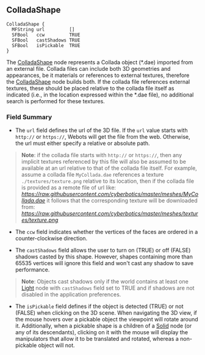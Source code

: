 
## ColladaShape

```
ColladaShape {
  MFString url         []
  SFBool   ccw         TRUE
  SFBool   castShadows TRUE
  SFBool   isPickable  TRUE
}
```

The [ColladaShape](#colladashape) node represents a Collada object (*.dae) imported from an external file.
Collada files can include both 3D geometries and appearances, be it materials or references to external textures, therefore the [ColladaShape](#colladashape) node builds both.
If the collada file references external textures, these should be placed relative to the collada file itself as indicated (i.e., in the location expressed within the *.dae file), no additional search is performed for these textures.


### Field Summary

- The `url` field defines the url of the 3D file.
If the `url` value starts with `http://` or `https://`, Webots will get the file from the web.
Otherwise, the url must either specify a relative or absolute path.

> **Note**: if the collada file starts with `http://` or `https://`, then any implicit textures referenced by this file will also be assumed to be available at an url relative to that of the collada file itself.
For example, assume a collada file `MyCollada.dae` references a texture `./textures/texture.png` relative to its location, then if the collada file is provided as a remote file of url like:
*https://raw.githubusercontent.com/cyberbotics/master/meshes/MyCollada.dae*
it follows that the corresponding texture will be downloaded from:
*https://raw.githubusercontent.com/cyberbotics/master/meshes/textures/texture.png*

- The `ccw` field indicates whether the vertices of the faces are ordered in a counter-clockwise direction.

- The `castShadows` field allows the user to turn on (TRUE) or off (FALSE) shadows casted by this shape.
However, shapes containing more than 65535 vertices will ignore this field and won't cast any shadow to save performance.

> **Note**: Objects cast shadows only if the world contains at least one [Light](light.md) node with `castShadows` field set to TRUE and if shadows are not disabled in the application preferences.

- The `isPickable` field defines if the object is detected (TRUE) or not (FALSE) when clicking on the 3D scene.
When navigating the 3D view, if the mouse hovers over a pickable object the viewpoint will rotate around it.
Additionally, when a pickable shape is a children of a [Solid](solid.md) node (or any of its descendants), clicking on it with the mouse will display the manipulators that allow it to be translated and rotated, whereas a non-pickable object will not.
